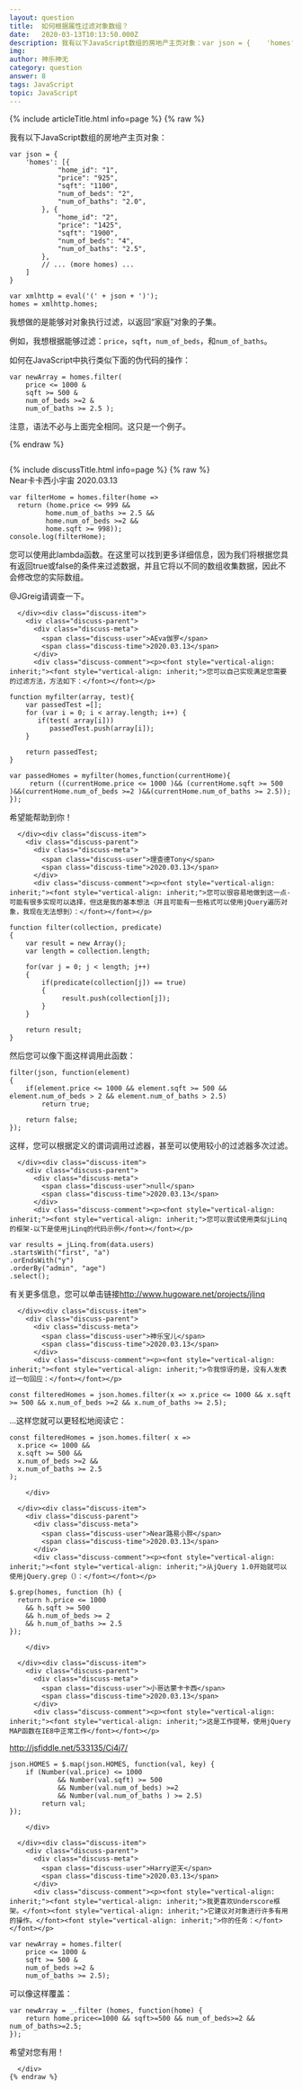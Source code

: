 ```yaml
---
layout: question
title:  如何根据属性过滤对象数组？
date:   2020-03-13T10:13:50.000Z
description: 我有以下JavaScript数组的房地产主页对象：var json = {    'homes'  \[{            "home_id"...
img: 
author: 神乐神无
category: question
answer: 8
tags: JavaScript
topic: JavaScript
---
```

<div class="article-root">
  <div class="article">
    {% include articleTitle.html info=page %}
    {% raw %}
    <div class="article-content"><p><font style="vertical-align: inherit;"><font style="vertical-align: inherit;">我有以下JavaScript数组的房地产主页对象：</font></font></p>

<pre><code>var json = {<font></font>
    'homes': [{<font></font>
            "home_id": "1",<font></font>
            "price": "925",<font></font>
            "sqft": "1100",<font></font>
            "num_of_beds": "2",<font></font>
            "num_of_baths": "2.0",<font></font>
        }, {<font></font>
            "home_id": "2",<font></font>
            "price": "1425",<font></font>
            "sqft": "1900",<font></font>
            "num_of_beds": "4",<font></font>
            "num_of_baths": "2.5",<font></font>
        },<font></font>
        // ... (more homes) ...     <font></font>
    ]<font></font>
}<font></font>
<font></font>
var xmlhttp = eval('(' + json + ')');<font></font>
homes = xmlhttp.homes;<font></font>
</code></pre>

<p><font style="vertical-align: inherit;"><font style="vertical-align: inherit;">我想做的是能够对对象执行过滤，以返回“家庭”对象的子集。</font></font></p>

<p><font style="vertical-align: inherit;"><font style="vertical-align: inherit;">例如，我想根据能够过滤：</font></font><code>price</code><font style="vertical-align: inherit;"><font style="vertical-align: inherit;">，</font></font><code>sqft</code><font style="vertical-align: inherit;"><font style="vertical-align: inherit;">，</font></font><code>num_of_beds</code><font style="vertical-align: inherit;"><font style="vertical-align: inherit;">，和</font></font><code>num_of_baths</code><font style="vertical-align: inherit;"><font style="vertical-align: inherit;">。</font></font></p>

<p><font style="vertical-align: inherit;"><font style="vertical-align: inherit;">如何在JavaScript中执行类似下面的伪代码的操作：</font></font></p>

<pre><code>var newArray = homes.filter(<font></font>
    price &lt;= 1000 &amp; <font></font>
    sqft &gt;= 500 &amp; <font></font>
    num_of_beds &gt;=2 &amp; <font></font>
    num_of_baths &gt;= 2.5 );<font></font>
</code></pre>

<p><font style="vertical-align: inherit;"><font style="vertical-align: inherit;">注意，语法不必与上面完全相同。</font><font style="vertical-align: inherit;">这只是一个例子。</font></font></p></div>
    {% endraw %}
  </div>
  <p style="height: 0;width:0;overflow: hidden;"> 第1511篇《如何根据属性过滤对象数组？》来自Winter(https://github.com/aiyld/aiyld.github.io)的站点</p>
  <div class="discuss-wrapper">
    {% include discussTitle.html info=page %}
    {% raw %}
    <div class="discuss-item">
        <div class="discuss-parent">
          <div class="discuss-meta">
            <span class="discuss-user">Near卡卡西小宇宙</span>
            <span class="discuss-time">2020.03.13</span>
          </div>
          <div class="discuss-comment"><pre><code>var filterHome = homes.filter(home =&gt;<font></font>
  return (home.price &lt;= 999 &amp;&amp;<font></font>
         home.num_of_baths &gt;= 2.5 &amp;&amp;<font></font>
         home.num_of_beds &gt;=2 &amp;&amp;<font></font>
         home.sqft &gt;= 998));<font></font>
console.log(filterHome);<font></font>
</code></pre>

<p><font style="vertical-align: inherit;"><font style="vertical-align: inherit;">您可以使用此lambda函数。</font><font style="vertical-align: inherit;">在这里可以找到更多详细信息，因为我们将根据您具有返回true或false的条件来过滤数据，并且它将以不同的数组收集数据，因此不会修改您的实际数组。</font></font></p>

<p><font style="vertical-align: inherit;"><font style="vertical-align: inherit;">@JGreig请调查一下。</font></font></p></div>
        </div>
        
      </div><div class="discuss-item">
        <div class="discuss-parent">
          <div class="discuss-meta">
            <span class="discuss-user">AEva伽罗</span>
            <span class="discuss-time">2020.03.13</span>
          </div>
          <div class="discuss-comment"><p><font style="vertical-align: inherit;"><font style="vertical-align: inherit;">您可以自己实现满足您需要的过滤方法，方法如下：</font></font></p>

<pre><code>function myfilter(array, test){<font></font>
    var passedTest =[];<font></font>
    for (var i = 0; i &lt; array.length; i++) {<font></font>
       if(test( array[i]))<font></font>
          passedTest.push(array[i]);<font></font>
    }<font></font>
<font></font>
    return passedTest;<font></font>
}<font></font>
<font></font>
var passedHomes = myfilter(homes,function(currentHome){<font></font>
     return ((currentHome.price &lt;= 1000 )&amp;&amp; (currentHome.sqft &gt;= 500 )&amp;&amp;(currentHome.num_of_beds &gt;=2 )&amp;&amp;(currentHome.num_of_baths &gt;= 2.5));<font></font>
});<font></font>
</code></pre>

<p><font style="vertical-align: inherit;"><font style="vertical-align: inherit;">希望能帮助到你！</font></font></p></div>
        </div>
        
      </div><div class="discuss-item">
        <div class="discuss-parent">
          <div class="discuss-meta">
            <span class="discuss-user">理查德Tony</span>
            <span class="discuss-time">2020.03.13</span>
          </div>
          <div class="discuss-comment"><p><font style="vertical-align: inherit;"><font style="vertical-align: inherit;">您可以很容易地做到这一点-可能有很多实现可以选择，但这是我的基本想法（并且可能有一些格式可以使用jQuery遍历对象，我现在无法想到）：</font></font></p>

<pre><code>function filter(collection, predicate)<font></font>
{<font></font>
    var result = new Array();<font></font>
    var length = collection.length;<font></font>
<font></font>
    for(var j = 0; j &lt; length; j++)<font></font>
    {<font></font>
        if(predicate(collection[j]) == true)<font></font>
        {<font></font>
             result.push(collection[j]);<font></font>
        }<font></font>
    }<font></font>
<font></font>
    return result;<font></font>
}<font></font>
</code></pre>

<p><font style="vertical-align: inherit;"><font style="vertical-align: inherit;">然后您可以像下面这样调用此函数：</font></font></p>

<pre><code>filter(json, function(element)<font></font>
{<font></font>
    if(element.price &lt;= 1000 &amp;&amp; element.sqft &gt;= 500 &amp;&amp; element.num_of_beds &gt; 2 &amp;&amp; element.num_of_baths &gt; 2.5)<font></font>
        return true;<font></font>
<font></font>
    return false;<font></font>
});<font></font>
</code></pre>

<p><font style="vertical-align: inherit;"><font style="vertical-align: inherit;">这样，您可以根据定义的谓词调用过滤器，甚至可以使用较小的过滤器多次过滤。 </font></font></p></div>
        </div>
        
      </div><div class="discuss-item">
        <div class="discuss-parent">
          <div class="discuss-meta">
            <span class="discuss-user">null</span>
            <span class="discuss-time">2020.03.13</span>
          </div>
          <div class="discuss-comment"><p><font style="vertical-align: inherit;"><font style="vertical-align: inherit;">您可以尝试使用类似jLinq的框架-以下是使用jLinq的代码示例</font></font></p>

<pre><code>var results = jLinq.from(data.users)<font></font>
.startsWith("first", "a")<font></font>
.orEndsWith("y")<font></font>
.orderBy("admin", "age")<font></font>
.select();<font></font>
</code></pre>

<p><font style="vertical-align: inherit;"><font style="vertical-align: inherit;">有关更多信息，您可以单击链接</font></font><a href="http://www.hugoware.net/projects/jlinq" rel="noreferrer"><font style="vertical-align: inherit;"><font style="vertical-align: inherit;">http://www.hugoware.net/projects/jlinq</font></font></a> </p></div>
        </div>
        
      </div><div class="discuss-item">
        <div class="discuss-parent">
          <div class="discuss-meta">
            <span class="discuss-user">神乐宝儿</span>
            <span class="discuss-time">2020.03.13</span>
          </div>
          <div class="discuss-comment"><p><font style="vertical-align: inherit;"><font style="vertical-align: inherit;">令我惊讶的是，没有人发表过一句回应：</font></font></p>

<pre><code>const filteredHomes = json.homes.filter(x =&gt; x.price &lt;= 1000 &amp;&amp; x.sqft &gt;= 500 &amp;&amp; x.num_of_beds &gt;=2 &amp;&amp; x.num_of_baths &gt;= 2.5);
</code></pre>

<p><font style="vertical-align: inherit;"><font style="vertical-align: inherit;">...这样您就可以更轻松地阅读它：</font></font></p>

<pre><code>const filteredHomes = json.homes.filter( x =&gt; <font></font>
  x.price &lt;= 1000 &amp;&amp; <font></font>
  x.sqft &gt;= 500 &amp;&amp; <font></font>
  x.num_of_beds &gt;=2 &amp;&amp; <font></font>
  x.num_of_baths &gt;= 2.5<font></font>
);<font></font>
</code></pre></div>
        </div>
        
      </div><div class="discuss-item">
        <div class="discuss-parent">
          <div class="discuss-meta">
            <span class="discuss-user">Near路易小胖</span>
            <span class="discuss-time">2020.03.13</span>
          </div>
          <div class="discuss-comment"><p><font style="vertical-align: inherit;"><font style="vertical-align: inherit;">从jQuery 1.0开始就可以使用jQuery.grep（）：</font></font></p>

<pre><code>$.grep(homes, function (h) {<font></font>
  return h.price &lt;= 1000<font></font>
    &amp;&amp; h.sqft &gt;= 500<font></font>
    &amp;&amp; h.num_of_beds &gt;= 2<font></font>
    &amp;&amp; h.num_of_baths &gt;= 2.5<font></font>
});<font></font>
</code></pre></div>
        </div>
        
      </div><div class="discuss-item">
        <div class="discuss-parent">
          <div class="discuss-meta">
            <span class="discuss-user">小哥达蒙卡卡西</span>
            <span class="discuss-time">2020.03.13</span>
          </div>
          <div class="discuss-comment"><p><font style="vertical-align: inherit;"><font style="vertical-align: inherit;">这是工作提琴，使用jQuery MAP函数在IE8中正常工作</font></font></p>

<p><a href="http://jsfiddle.net/533135/Cj4j7/" rel="nofollow noreferrer"><font style="vertical-align: inherit;"><font style="vertical-align: inherit;">http://jsfiddle.net/533135/Cj4j7/</font></font></a></p>

<pre><code>json.HOMES = $.map(json.HOMES, function(val, key) {<font></font>
    if (Number(val.price) &lt;= 1000<font></font>
            &amp;&amp; Number(val.sqft) &gt;= 500<font></font>
            &amp;&amp; Number(val.num_of_beds) &gt;=2<font></font>
            &amp;&amp; Number(val.num_of_baths ) &gt;= 2.5)<font></font>
        return val;<font></font>
});<font></font>
</code></pre></div>
        </div>
        
      </div><div class="discuss-item">
        <div class="discuss-parent">
          <div class="discuss-meta">
            <span class="discuss-user">Harry逆天</span>
            <span class="discuss-time">2020.03.13</span>
          </div>
          <div class="discuss-comment"><p><font style="vertical-align: inherit;"><font style="vertical-align: inherit;">我更喜欢Underscore框架。</font><font style="vertical-align: inherit;">它建议对对象进行许多有用的操作。</font><font style="vertical-align: inherit;">你的任务：</font></font></p>

<pre><code>var newArray = homes.filter(<font></font>
    price &lt;= 1000 &amp; <font></font>
    sqft &gt;= 500 &amp;<font></font>
    num_of_beds &gt;=2 &amp; <font></font>
    num_of_baths &gt;= 2.5);<font></font>
</code></pre>

<p><font style="vertical-align: inherit;"><font style="vertical-align: inherit;">可以像这样覆盖：</font></font></p>

<pre><code>var newArray = _.filter (homes, function(home) {<font></font>
    return home.price&lt;=1000 &amp;&amp; sqft&gt;=500 &amp;&amp; num_of_beds&gt;=2 &amp;&amp; num_of_baths&gt;=2.5;<font></font>
});<font></font>
</code></pre>

<p><font style="vertical-align: inherit;"><font style="vertical-align: inherit;">希望对您有用！</font></font></p></div>
        </div>
        
      </div>
    {% endraw %}
  </div>
<div>
